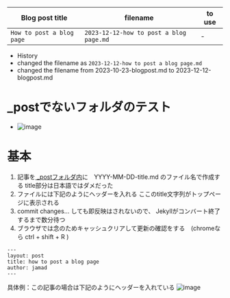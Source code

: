 <link rel="stylesheet" type="text/css" href="/assets/css/styles.css">

|Blog post title|filename|to use|
|-|-|-|
|`How to post a blog page`|`2023-12-12-how to post a blog page.md`|-|




* History
* changed the filename as `2023-12-12-how to post a blog page.md`
* changed the filename from 2023-10-23-blogpost.md to 2023-12-12-blogpost.md

# _postでないフォルダのテスト
* ![image](https://github.com/jamad/jamad.github.io/assets/949913/f7d5af53-098a-4863-9393-327cd6619463)


# 基本
1. 記事を[ _postフォルダ内](https://github.com/jamad/jamad.github.io/tree/master/_posts)に　YYYY-MM-DD-title.md のファイル名で作成する title部分は日本語ではダメだった
1. ファイルには下記のようにヘッダーを入れる  ここのtitle文字列がトップページに表示される 
1. commit changes... しても即反映はされないので、 Jekyllがコンバート終了するまで数分待つ
1. ブラウザでは念のためキャッシュクリアして更新の確認をする　(chromeなら ctrl + shift + R )

```
---
layout: post
title: how to post a blog page
author: jamad
---
```

具体例：この記事の場合は下記のようにヘッダーを入れている 
![image](https://github.com/jamad/jamad.github.io/assets/949913/80e13766-cc52-4b49-90e5-287a919c6b5f)

